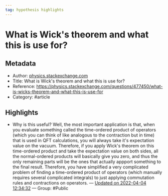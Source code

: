 ```yaml
---
tag: hypothesis highlights
---
```



# What is Wick's theorem and what this is use for?


## Metadata
- Author: [physics.stackexchange.com]()
- Title: What is Wick's theorem and what this is use for?
- Reference: https://physics.stackexchange.com/questions/477450/what-is-wicks-theorem-and-what-this-is-use-for
- Category: #article

## Highlights
- Why is this useful? Well, the most important application is that, when you evaluate something called the time-ordered product of operators (which you can think of like analogous to the contraction but in time) that is used in QFT calculations, you will always take it's expectation value on the vacuum. Therefore, if you apply Wick's theorem on this time-ordered product and take the expectation value on both sides, all the normal-ordered products will basically give you zero, and thus the only remaining parts will be the ones that actually appport something to the final result. Therefore, you have simplified a very complicated problem of finding a time-ordered product of operators (which manually requires several complicated integrals) to just applying commutation rules and contractions on operators. — [Updated on 2022-04-04 12:34:32](https://hyp.is/0JPykLQCEeyUO9u0RyYDmw/physics.stackexchange.com/questions/477450/what-is-wicks-theorem-and-what-this-is-use-for)  — Group: #Public

